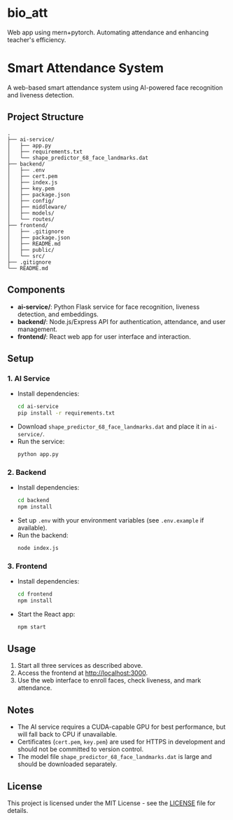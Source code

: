 # bio_att
Web app using mern+pytorch. Automating attendance and enhancing teacher's efficiency.
# Smart Attendance System

A web-based smart attendance system using AI-powered face recognition and liveness detection.

## Project Structure

```
.
├── ai-service/
│   ├── app.py
│   ├── requirements.txt
│   └── shape_predictor_68_face_landmarks.dat
├── backend/
│   ├── .env
│   ├── cert.pem
│   ├── index.js
│   ├── key.pem
│   ├── package.json
│   ├── config/
│   ├── middleware/
│   ├── models/
│   └── routes/
├── frontend/
│   ├── .gitignore
│   ├── package.json
│   ├── README.md
│   ├── public/
│   └── src/
├── .gitignore
└── README.md
```

## Components

- **ai-service/**: Python Flask service for face recognition, liveness detection, and embeddings.
- **backend/**: Node.js/Express API for authentication, attendance, and user management.
- **frontend/**: React web app for user interface and interaction.

## Setup

### 1. AI Service

- Install dependencies:
  ```sh
  cd ai-service
  pip install -r requirements.txt
  ```
- Download `shape_predictor_68_face_landmarks.dat` and place it in `ai-service/`.
- Run the service:
  ```sh
  python app.py
  ```

### 2. Backend

- Install dependencies:
  ```sh
  cd backend
  npm install
  ```
- Set up `.env` with your environment variables (see `.env.example` if available).
- Run the backend:
  ```sh
  node index.js
  ```

### 3. Frontend

- Install dependencies:
  ```sh
  cd frontend
  npm install
  ```
- Start the React app:
  ```sh
  npm start
  ```

## Usage

1. Start all three services as described above.
2. Access the frontend at [http://localhost:3000](http://localhost:3000).
3. Use the web interface to enroll faces, check liveness, and mark attendance.

## Notes

- The AI service requires a CUDA-capable GPU for best performance, but will fall back to CPU if unavailable.
- Certificates (`cert.pem`, `key.pem`) are used for HTTPS in development and should not be committed to version control.
- The model file `shape_predictor_68_face_landmarks.dat` is large and should be downloaded separately.

## License

This project is licensed under the MIT License - see the [LICENSE](LICENSE) file for details.

